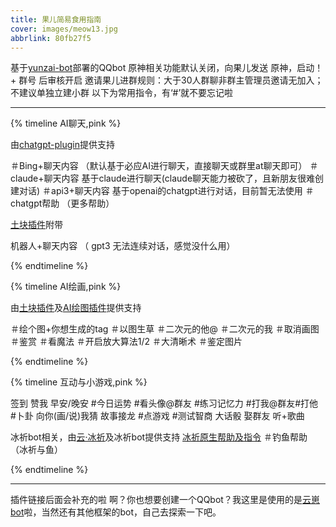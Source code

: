 ```yaml
---
title: 果儿简易食用指南
cover: images/meow13.jpg
abbrlink: 80fb27f5
---
```

基于[yunzai-bot](https://gitee.com/Le-niao/Yunzai-Bot)部署的QQbot
原神相关功能默认关闭，向果儿发送 原神，启动！+ 群号  后审核开启
邀请果儿进群规则：大于30人群聊非群主管理员邀请无加入；不建议单独立建小群
以下为常用指令，有‘#’就不要忘记啦

---
{% timeline AI聊天,pink %}
<!-- timeline  -->

由[chatgpt-plugin](https://github.com/ikechan8370/chatgpt-plugin)提供支持

＃Bing+聊天内容 （默认基于必应AI进行聊天，直接聊天或群里at聊天即可）
＃claude+聊天内容 基于claude进行聊天(claude聊天能力被砍了，且新朋友很难创建对话)
＃api3+聊天内容  基于openai的chatgpt进行对话，目前暂无法使用
＃chatgpt帮助  （更多帮助）

[土块插件](https://tukuai.one/home.html)附带

机器人+聊天内容 （ gpt3 无法连续对话，感觉没什么用）


<!-- endtimeline -->
{% endtimeline %}


{% timeline AI绘画,pink %}
<!-- timeline  -->

由[土块插件](https://tukuai.one/home.html)及[AI绘图插件](https://gitee.com/yhArcadia/ap-plugin)提供支持

＃绘个图+你想生成的tag
＃以图生草
＃二次元的他@
＃二次元的我
＃取消画图
＃鉴赏
＃看魔法
＃开启放大算法1/2
＃大清晰术
＃鉴定图片


<!-- endtimeline -->
{% endtimeline %}

{% timeline 互动与小游戏,pink %}
<!-- timeline  -->
签到
赞我
早安/晚安
#今日运势
#看头像@群友
#练习记忆力
#打我@群友#打他
#卜卦
向你(画/说)我猜
故事接龙
#点游戏
#测试智商
大话骰
娶群友
听+歌曲

冰祈bot相关，由[云·冰祈](https://gitee.com/koinori/Icepray)及冰祈bot提供支持
[冰祈原生帮助及指令](https://www.lanxy.ink/?p=476)
＃钓鱼帮助 （冰祈与鱼）

<!-- endtimeline -->
{% endtimeline %}

---
插件链接后面会补充的啦
啊？你也想要创建一个QQbot？我这里是使用的是[云崽bot](https://gitee.com/Le-niao/Yunzai-Bot)啦，当然还有其他框架的bot，自己去探索一下吧。